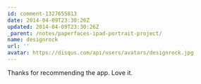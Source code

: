 ```yaml
---
id: comment-1327655813
date: 2014-04-09T23:30:26Z
updated: 2014-04-09T23:30:26Z
_parent: /notes/paperfaces-ipad-portrait-project/
name: designrock
url: ''
avatar: https://disqus.com/api/users/avatars/designrock.jpg
---
```


Thanks for recommending the app. Love it.
